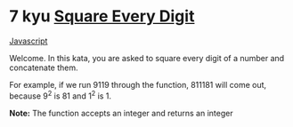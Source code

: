 # 7 kyu [Square Every Digit](https://www.codewars.com/kata/546e2562b03326a88e000020)

<!-- START LANGUAGE_LINKS -->

[Javascript](./javascript.js)

<!-- END LANGUAGE_LINKS -->

Welcome. In this kata, you are asked to square every digit of a number and concatenate them.

For example, if we run 9119 through the function, 811181 will come out, because 9<sup>2</sup> is 81 and 1<sup>2</sup> is 1.

**Note:** The function accepts an integer and returns an integer
